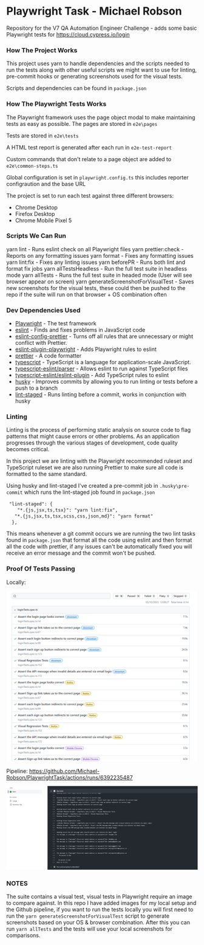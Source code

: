 # Playwright Task - Michael Robson

Repository for the V7 QA Automation Engineer Challenge - adds some basic Playwright tests for https://cloud.cypress.io/login

### How The Project Works

This project uses yarn to handle dependencies and the scripts needed to run the tests along with other useful scripts we might want to use for linting, pre-commit hooks or generating screenshots used for the visual tests.

Scripts and dependencies can be found in `package.json`

### How The Playwright Tests Works

The Playwright framework uses the page object modal to make maintaining tests as easy as possible. The pages are stored in `e2e\pages`

Tests are stored in `e2e\tests`

A HTML test report is generated after each run in `e2e-test-report`

Custom commands that don't relate to a page object are added to `e2e\common-steps.ts`

Global configuration is set in `playwright.config.ts` this includes reporter configraution and the base URL

The project is set to run each test against three different browsers:

- Chrome Desktop
- Firefox Desktop
- Chrome Mobile Pixel 5

### Scripts We Can Run

yarn lint - Runs eslint check on all Playwright files
yarn prettier:check - Reports on any formatting issues
yarn format - Fixes any formatting issues
yarn lint:fix - Fixes any linting issues
yarn beforePR - Runs both lint and format fix jobs
yarn allTestsHeadless - Run the full test suite in headless mode
yarn allTests - Runs the full test suite in headed mode (User will see browser appear on screen)
yarn generateScreenshotForVisualTest - Saves new screenshots for the visual tests, these could then be pushed to the repo if the suite will run on that browser + OS combination often

### Dev Dependencies Used

- [Playwright](https://playwright.dev/) - The test framework
- [eslint](https://eslint.org/) - Finds and fixes problems in JavaScript code
- [eslint-config-prettier](https://github.com/prettier/eslint-config-prettier) - Turns off all rules that are unnecessary or might conflict with Prettier.
- [eslint-plugin-playwright](https://github.com/playwright-community/eslint-plugin-playwright#readme) - Adds Playwright rules to eslint
- [prettier](https://prettier.io/) - A code formatter
- [typescript](https://github.com/Microsoft/TypeScript) - TypeScript is a language for application-scale JavaScript.
- [typescript-eslint/parser](https://github.com/typescript-eslint/typescript-eslint) - Allows eslint to run against TypeScript files
- [typescript-eslint/eslint-plugin](https://github.com/typescript-eslint/typescript-eslint) - Add TypeScript rules to eslint
- [husky](https://typicode.github.io/husky/) - Improves commits by allowing you to run linting or tests before a push to a branch
- [lint-staged](https://github.com/okonet/lint-staged) - Runs linting before a commit, works in conjunction with husky

### Linting

Linting is the process of performing static analysis on source code to flag patterns that might cause errors or other problems. As an application progresses through the various stages of development, code quality becomes critical.

In this project we are linting with the Playwright recommended ruleset and TypeScript ruleset we are also running Prettier to make sure all code is formatted to the same standard.

Using husky and lint-staged I've created a pre-commit job in `.husky\pre-commit` which runs the lint-staged job found in `package.json`

     "lint-staged": {
        "*.{js,jsx,ts,tsx}": "yarn lint:fix",
       "*.{js,jsx,ts,tsx,scss,css,json,md}": "yarn format"
      },

This means whenever a git commit occurs we are running the two lint tasks found in `package.json` that format all the code using eslint and then format all the code with prettier, if any issues can't be automatically fixed you will receive an error message and the commit won't be pushed.

### Proof Of Tests Passing

Locally:

![Passing Test Report](readme-images\testsPassing.png)

Pipeline: https://github.com/Michael-Robson/PlaywrightTask/actions/runs/6392235487

![Passing Pipeline](readme-images\pipelinePassing.png)

### NOTES

The suite contains a visual test, visual tests in Playwright require an image to compare against. In this repo I have added images for my local setup and the Github pipeline, if you want to run the tests locally you will first need to run the `yarn generateScreenshotForVisualTest` script to generate screenshots based on your OS & browser combination. After this you can run `yarn allTests` and the tests will use your local screenshots for comparisons.
